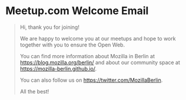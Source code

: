 # Meetup.com Welcome Email

> Hi, thank you for joining!
>
> We are happy to welcome you at our meetups and hope to work together with you to ensure the Open Web. 
>
> You can find more information about Mozilla in Berlin at https://blog.mozilla.org/berlin/ and about our community space at https://mozilla-berlin.github.io/.
>
> You can also follow us on https://twitter.com/MozillaBerlin. 
>
> All the best!
